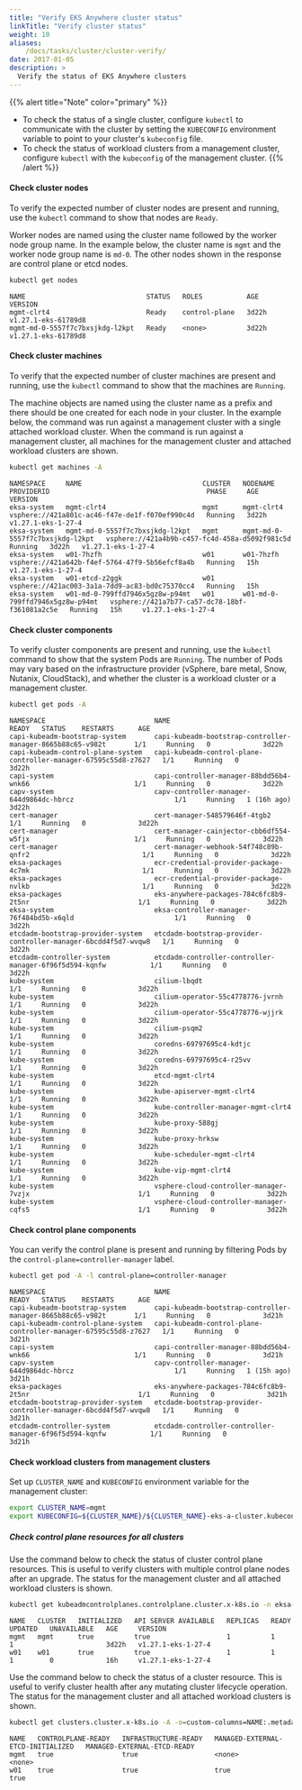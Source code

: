 ```yaml
---
title: "Verify EKS Anywhere cluster status"
linkTitle: "Verify cluster status"
weight: 10
aliases:
    /docs/tasks/cluster/cluster-verify/
date: 2017-01-05
description: >
  Verify the status of EKS Anywhere clusters
---
```


{{% alert title="Note" color="primary" %}}
- To check the status of a single cluster, configure `kubectl` to communicate with the cluster by setting the `KUBECONFIG` environment variable to point to your cluster's `kubeconfig` file. 
- To check the status of workload clusters from a management cluster, configure `kubectl` with the `kubeconfig` of the management cluster.
{{% /alert %}}

#### Check cluster nodes
To verify the expected number of cluster nodes are present and running, use the `kubectl` command to show that nodes are `Ready`.

Worker nodes are named using the cluster name followed by the worker node group name. In the example below, the cluster name is `mgmt` and the worker node group name is `md-0`. The other nodes shown in the response are control plane or etcd nodes.

```bash
kubectl get nodes
```
```
NAME                              STATUS   ROLES           AGE   VERSION
mgmt-clrt4                        Ready    control-plane   3d22h   v1.27.1-eks-61789d8
mgmt-md-0-5557f7c7bxsjkdg-l2kpt   Ready    <none>          3d22h   v1.27.1-eks-61789d8
```

#### Check cluster machines

To verify that the expected number of cluster machines are present and running, use the `kubectl` command to show that the machines are `Running`.

The machine objects are named using the cluster name as a prefix and there should be one created for each node in your cluster. In the example below, the command was run against a management cluster with a single attached workload cluster. When the command is run against a management cluster, all machines for the management cluster and attached workload clusters are shown.

```bash
kubectl get machines -A
```
```
NAMESPACE     NAME                              CLUSTER   NODENAME                          PROVIDERID                                       PHASE     AGE     VERSION
eksa-system   mgmt-clrt4                        mgmt      mgmt-clrt4                        vsphere://421a801c-ac46-f47e-de1f-f070ef990c4d   Running   3d22h   v1.27.1-eks-1-27-4
eksa-system   mgmt-md-0-5557f7c7bxsjkdg-l2kpt   mgmt      mgmt-md-0-5557f7c7bxsjkdg-l2kpt   vsphere://421a4b9b-c457-fc4d-458a-d5092f981c5d   Running   3d22h   v1.27.1-eks-1-27-4
eksa-system   w01-7hzfh                         w01       w01-7hzfh                         vsphere://421a642b-f4ef-5764-47f9-5b56efcf8a4b   Running   15h     v1.27.1-eks-1-27-4
eksa-system   w01-etcd-z2ggk                    w01                                         vsphere://421ac003-3a1a-7dd9-ac83-bd0c75370cc4   Running   15h     
eksa-system   w01-md-0-799ffd7946x5gz8w-p94mt   w01       w01-md-0-799ffd7946x5gz8w-p94mt   vsphere://421a7b77-ca57-dc78-18bf-f361081a2c5e   Running   15h     v1.27.1-eks-1-27-4
```

#### Check cluster components
To verify cluster components are present and running, use the `kubectl` command to show that the system Pods are `Running`. The number of Pods may vary based on the infrastructure provider (vSphere, bare metal, Snow, Nutanix, CloudStack), and whether the cluster is a workload cluster or a management cluster.

```bash
kubectl get pods -A
```
```
NAMESPACE                           NAME                                                             READY   STATUS    RESTARTS      AGE
capi-kubeadm-bootstrap-system       capi-kubeadm-bootstrap-controller-manager-8665b88c65-v982t       1/1     Running   0             3d22h
capi-kubeadm-control-plane-system   capi-kubeadm-control-plane-controller-manager-67595c55d8-z7627   1/1     Running   0             3d22h
capi-system                         capi-controller-manager-88bdd56b4-wnk66                          1/1     Running   0             3d22h
capv-system                         capv-controller-manager-644d9864dc-hbrcz                         1/1     Running   1 (16h ago)   3d22h
cert-manager                        cert-manager-548579646f-4tgb2                                    1/1     Running   0             3d22h
cert-manager                        cert-manager-cainjector-cbb6df554-w5fjx                          1/1     Running   0             3d22h
cert-manager                        cert-manager-webhook-54f748c89b-qnfr2                            1/1     Running   0             3d22h
eksa-packages                       ecr-credential-provider-package-4c7mk                            1/1     Running   0             3d22h
eksa-packages                       ecr-credential-provider-package-nvlkb                            1/1     Running   0             3d22h
eksa-packages                       eks-anywhere-packages-784c6fc8b9-2t5nr                           1/1     Running   0             3d22h
eksa-system                         eksa-controller-manager-76f484bd5b-x6qld                         1/1     Running   0             3d22h
etcdadm-bootstrap-provider-system   etcdadm-bootstrap-provider-controller-manager-6bcdd4f5d7-wvqw8   1/1     Running   0             3d22h
etcdadm-controller-system           etcdadm-controller-controller-manager-6f96f5d594-kqnfw           1/1     Running   0             3d22h
kube-system                         cilium-lbqdt                                                     1/1     Running   0             3d22h
kube-system                         cilium-operator-55c4778776-jvrnh                                 1/1     Running   0             3d22h
kube-system                         cilium-operator-55c4778776-wjjrk                                 1/1     Running   0             3d22h
kube-system                         cilium-psqm2                                                     1/1     Running   0             3d22h
kube-system                         coredns-69797695c4-kdtjc                                         1/1     Running   0             3d22h
kube-system                         coredns-69797695c4-r25vv                                         1/1     Running   0             3d22h
kube-system                         etcd-mgmt-clrt4                                                  1/1     Running   0             3d22h
kube-system                         kube-apiserver-mgmt-clrt4                                        1/1     Running   0             3d22h
kube-system                         kube-controller-manager-mgmt-clrt4                               1/1     Running   0             3d22h
kube-system                         kube-proxy-588gj                                                 1/1     Running   0             3d22h
kube-system                         kube-proxy-hrksw                                                 1/1     Running   0             3d22h
kube-system                         kube-scheduler-mgmt-clrt4                                        1/1     Running   0             3d22h
kube-system                         kube-vip-mgmt-clrt4                                              1/1     Running   0             3d22h
kube-system                         vsphere-cloud-controller-manager-7vzjx                           1/1     Running   0             3d22h
kube-system                         vsphere-cloud-controller-manager-cqfs5                           1/1     Running   0             3d22h
```

#### Check control plane components

You can verify the control plane is present and running by filtering Pods by the `control-plane=controller-manager` label.
```bash
kubectl get pod -A -l control-plane=controller-manager
```
```
NAMESPACE                           NAME                                                             READY   STATUS    RESTARTS      AGE
capi-kubeadm-bootstrap-system       capi-kubeadm-bootstrap-controller-manager-8665b88c65-v982t       1/1     Running   0             3d21h
capi-kubeadm-control-plane-system   capi-kubeadm-control-plane-controller-manager-67595c55d8-z7627   1/1     Running   0             3d21h
capi-system                         capi-controller-manager-88bdd56b4-wnk66                          1/1     Running   0             3d21h
capv-system                         capv-controller-manager-644d9864dc-hbrcz                         1/1     Running   1 (15h ago)   3d21h
eksa-packages                       eks-anywhere-packages-784c6fc8b9-2t5nr                           1/1     Running   0             3d21h
etcdadm-bootstrap-provider-system   etcdadm-bootstrap-provider-controller-manager-6bcdd4f5d7-wvqw8   1/1     Running   0             3d21h
etcdadm-controller-system           etcdadm-controller-controller-manager-6f96f5d594-kqnfw           1/1     Running   0             3d21h
```

#### Check workload clusters from management clusters

Set up `CLUSTER_NAME` and `KUBECONFIG` environment variable for the management cluster:
```bash
export CLUSTER_NAME=mgmt
export KUBECONFIG=${CLUSTER_NAME}/${CLUSTER_NAME}-eks-a-cluster.kubeconfig
```

##### Check control plane resources for all clusters

Use the command below to check the status of cluster control plane resources. This is useful to verify clusters with multiple control plane nodes after an upgrade. The status for the management cluster and all attached workload clusters is shown.

```bash
kubectl get kubeadmcontrolplanes.controlplane.cluster.x-k8s.io -n eksa-system
```
```
NAME   CLUSTER   INITIALIZED   API SERVER AVAILABLE   REPLICAS   READY   UPDATED   UNAVAILABLE   AGE     VERSION
mgmt   mgmt      true          true                   1          1       1                       3d22h   v1.27.1-eks-1-27-4
w01    w01       true          true                   1          1       1         0             16h     v1.27.1-eks-1-27-4
```

Use the command below to check the status of a cluster resource. This is useful to verify cluster health after any mutating cluster lifecycle operation. The status for the management cluster and all attached workload clusters is shown.
```bash
kubectl get clusters.cluster.x-k8s.io -A -o=custom-columns=NAME:.metadata.name,CONTROLPLANE-READY:.status.controlPlaneReady,INFRASTRUCTURE-READY:.status.infrastructureReady,MANAGED-EXTERNAL-ETCD-INITIALIZED:.status.managedExternalEtcdInitialized,MANAGED-EXTERNAL-ETCD-READY:.status.managedExternalEtcdReady
```
```
NAME   CONTROLPLANE-READY   INFRASTRUCTURE-READY   MANAGED-EXTERNAL-ETCD-INITIALIZED   MANAGED-EXTERNAL-ETCD-READY
mgmt   true                 true                   <none>                              <none>
w01    true                 true                   true                                true
```